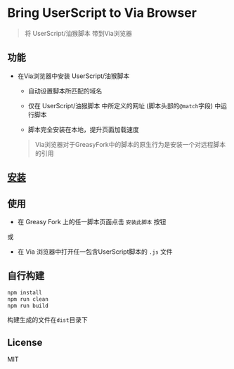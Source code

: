 # Bring UserScript to Via Browser

> 将 UserScript/油猴脚本 带到Via浏览器

## 功能

* 在Via浏览器中安装 UserScript/油猴脚本

    * 自动设置脚本所匹配的域名

    * 仅在 UserScript/油猴脚本 中所定义的网址 (脚本头部的`@match`字段) 中运行脚本

    * 脚本完全安装在本地，提升页面加载速度
    > Via浏览器对于GreasyFork中的脚本的原生行为是安装一个对远程脚本的引用


## [安装](https://www.xmader.com/Bring_UserScript_to_Via/)

## 使用

* 在 Greasy Fork 上的任一脚本页面点击 `安装此脚本` 按钮

或

* 在 Via 浏览器中打开任一包含UserScript脚本的 `.js` 文件

## 自行构建

```bash
npm install
npm run clean
npm run build
```

构建生成的文件在`dist`目录下

## License

MIT


